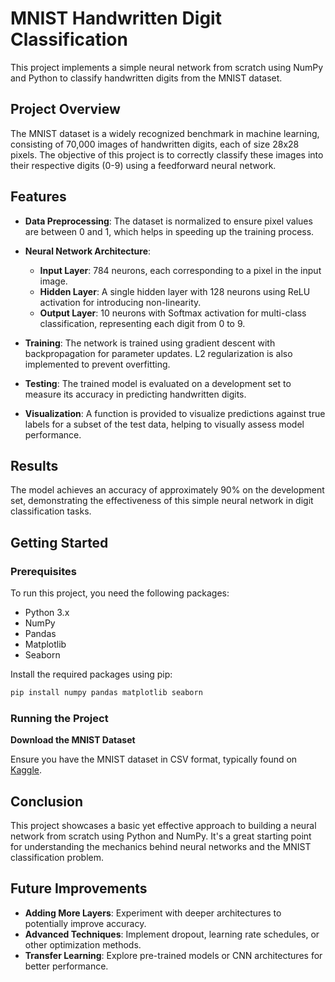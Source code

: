 # MNIST Handwritten Digit Classification

This project implements a simple neural network from scratch using NumPy and Python to classify handwritten digits from the MNIST dataset.

## Project Overview

The MNIST dataset is a widely recognized benchmark in machine learning, consisting of 70,000 images of handwritten digits, each of size 28x28 pixels. The objective of this project is to correctly classify these images into their respective digits (0-9) using a feedforward neural network.

## Features

- **Data Preprocessing**: The dataset is normalized to ensure pixel values are between 0 and 1, which helps in speeding up the training process.
  
- **Neural Network Architecture**: 
  - **Input Layer**: 784 neurons, each corresponding to a pixel in the input image.
  - **Hidden Layer**: A single hidden layer with 128 neurons using ReLU activation for introducing non-linearity.
  - **Output Layer**: 10 neurons with Softmax activation for multi-class classification, representing each digit from 0 to 9.

- **Training**: The network is trained using gradient descent with backpropagation for parameter updates. L2 regularization is also implemented to prevent overfitting.

- **Testing**: The trained model is evaluated on a development set to measure its accuracy in predicting handwritten digits.

- **Visualization**: A function is provided to visualize predictions against true labels for a subset of the test data, helping to visually assess model performance.

## Results

The model achieves an accuracy of approximately 90% on the development set, demonstrating the effectiveness of this simple neural network in digit classification tasks.

## Getting Started

### Prerequisites

To run this project, you need the following packages:

- Python 3.x
- NumPy
- Pandas
- Matplotlib
- Seaborn

Install the required packages using pip:

```bash
pip install numpy pandas matplotlib seaborn
```

### Running the Project

**Download the MNIST Dataset**

   Ensure you have the MNIST dataset in CSV format, typically found on [Kaggle](https://www.kaggle.com/datasets/oddrationale/mnist-in-csv).


## Conclusion

This project showcases a basic yet effective approach to building a neural network from scratch using Python and NumPy. It's a great starting point for understanding the mechanics behind neural networks and the MNIST classification problem.

## Future Improvements

- **Adding More Layers**: Experiment with deeper architectures to potentially improve accuracy.
- **Advanced Techniques**: Implement dropout, learning rate schedules, or other optimization methods.
- **Transfer Learning**: Explore pre-trained models or CNN architectures for better performance.
